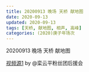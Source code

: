 ```yaml
---
title: 20200913 晚场 天桥 献地图
date: 2020-09-13
updated: 2020-09-13
tags: [天桥, 献地图, 相声, 高峰]
categories: (2020)庚子年场次
---
```

20200913 晚场 天桥 献地图

[视频源1](https://weibo.com/6574451359/Jkuo3dY26) by @栾云平粉丝团后援会

